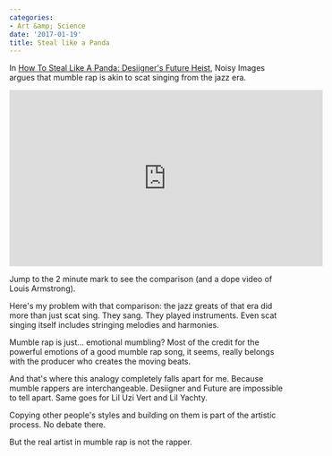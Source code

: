 ```yaml
---
categories:
- Art &amp; Science
date: '2017-01-19'
title: Steal like a Panda
---
```


In [How To Steal Like A Panda: Desiigner's Future Heist](https://youtu.be/tPOHbl4zTSs?t=2m11s), Noisy Images argues that mumble rap is akin to scat singing from the jazz era.

<iframe width="560" height="315" src="https://www.youtube.com/embed/tPOHbl4zTSs?rel=0" frameborder="0" allowfullscreen></iframe>

Jump to the 2 minute mark to see the comparison (and a dope video of Louis Armstrong).

Here's my problem with that comparison: the jazz greats of that era did more than just scat sing. They sang. They played instruments. Even scat singing itself includes stringing melodies and harmonies.

Mumble rap is just... emotional mumbling? Most of the credit for the powerful emotions of a good mumble rap song, it seems, really belongs with the producer who creates the moving beats.

And that's where this analogy completely falls apart for me. Because mumble rappers are interchangeable. Desiigner and Future are impossible to tell apart. Same goes for Lil Uzi Vert and Lil Yachty.

Copying other people's styles and building on them is part of the artistic process. No debate there.

But the real artist in mumble rap is not the rapper.